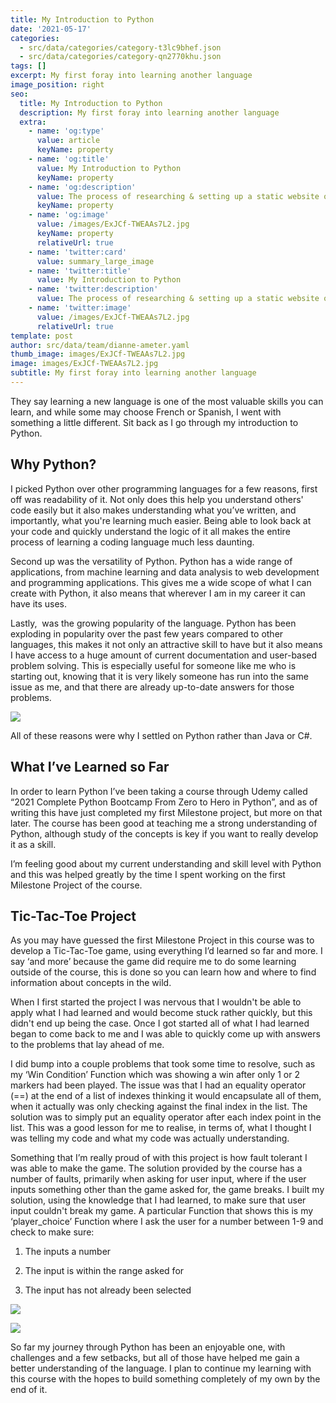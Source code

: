 ```yaml
---
title: My Introduction to Python
date: '2021-05-17'
categories:
  - src/data/categories/category-t3lc9bhef.json
  - src/data/categories/category-qn2770khu.json
tags: []
excerpt: My first foray into learning another language
image_position: right
seo:
  title: My Introduction to Python
  description: My first foray into learning another language
  extra:
    - name: 'og:type'
      value: article
      keyName: property
    - name: 'og:title'
      value: My Introduction to Python
      keyName: property
    - name: 'og:description'
      value: The process of researching & setting up a static website on Azure
      keyName: property
    - name: 'og:image'
      value: /images/ExJCf-TWEAAs7L2.jpg
      keyName: property
      relativeUrl: true
    - name: 'twitter:card'
      value: summary_large_image
    - name: 'twitter:title'
      value: My Introduction to Python
    - name: 'twitter:description'
      value: The process of researching & setting up a static website on Azure
    - name: 'twitter:image'
      value: /images/ExJCf-TWEAAs7L2.jpg
      relativeUrl: true
template: post
author: src/data/team/dianne-ameter.yaml
thumb_image: images/ExJCf-TWEAAs7L2.jpg
image: images/ExJCf-TWEAAs7L2.jpg
subtitle: My first foray into learning another language
---
```

They say learning a new language is one of the most valuable skills you can learn, and while some may choose French or Spanish, I went with something a little different. Sit back as I go through my introduction to Python.

## **Why Python?**

I picked Python over other programming languages for a few reasons, first off was readability of it. Not only does this help you understand others' code easily but it also makes understanding what you’ve written, and importantly, what you're learning much easier. Being able to look back at your code and quickly understand the logic of it all makes the entire process of learning a coding language much less daunting.

Second up was the versatility of Python. Python has a wide range of applications, from machine learning and data analysis to web development and programming applications. This gives me a wide scope of what I can create with Python, it also means that wherever I am in my career it can have its uses.

Lastly,  was the growing popularity of the language. Python has been exploding in popularity over the past few years compared to other languages, this makes it not only an attractive skill to have but it also means I have access to a huge amount of current documentation and user-based problem solving. This is especially useful for someone like me who is starting out, knowing that it is very likely someone has run into the same issue as me, and that there are already up-to-date answers for those problems.

![](https://lh3.googleusercontent.com/B2XnOMo5iPZBhmailbnBSQ9HGJcXcd2\_yZ_quT6dQQBAD0iXiYax_kUY0Di0JJbUUUHhNQ4jrkahvPR0209sfn52vsXTmRChewUNMoceClSQ7ePNk1P_wB6-O8\_T2FHnt2cMFVu-)

All of these reasons were why I settled on Python rather than Java or C#.

## **What I’ve Learned so Far**

In order to learn Python I’ve been taking a course through Udemy called “2021 Complete Python Bootcamp From Zero to Hero in Python”, and as of writing this have just completed my first Milestone project, but more on that later. The course has been good at teaching me a strong understanding of Python, although study of the concepts is key if you want to really develop it as a skill.

I’m feeling good about my current understanding and skill level with Python and this was helped greatly by the time I spent working on the first Milestone Project of the course.

## **Tic-Tac-Toe Project**

As you may have guessed the first Milestone Project in this course was to  develop a Tic-Tac-Toe game, using everything I’d learned so far and more. I say ‘and more’ because the game did require me to do some learning outside of the course, this is done so you can learn how and where to find information about concepts in the wild.

When I first started the project I was nervous that I wouldn't be able to apply what I had learned and would become stuck rather quickly, but this didn't end up being the case. Once I got started all of what I had learned began to come back to me and I was able to quickly come up with answers to the problems that lay ahead of me. 

I did bump into a couple problems that took some time to resolve, such as my ‘Win Condition’ Function which was showing a win after only 1 or 2 markers had been played. The issue was that I had an equality operator (==) at the end of a list of indexes thinking it would encapsulate all of them, when it actually was only checking against the final index in the list. The solution was to simply put an equality operator after each index point in the list. This was a good lesson for me to realise, in terms of, what I thought I was telling my code and what my code was actually understanding.

Something that I’m really proud of with this project is how fault tolerant I was able to make the game. The solution provided by the course has a number of faults, primarily when asking for user input, where if the user inputs something other than the game asked for, the game breaks. I built my solution, using the knowledge that I had learned, to make sure that user input couldn't break my game. A particular Function that shows this is my ‘player_choice’ Function where I ask the user for a number between 1-9 and check to make sure:

1.  The inputs a number

2.  The input is within the range asked for

3.  The input has not already been selected

![](/images/Screenshot%202021-05-17%20112049.png)

![](/images/Screenshot%202021-05-17%20112120.png)

So far my journey through Python has been an enjoyable one, with challenges and a few setbacks, but all of those have helped me gain a better understanding of the language. I plan to continue my learning with this course with the hopes to build something completely of my own by the end of it.
